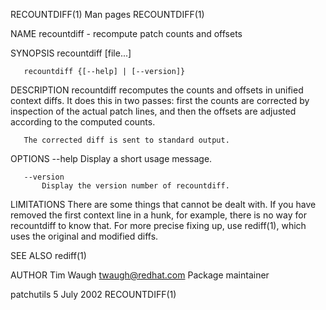 RECOUNTDIFF(1)                                                                                 Man pages                                                                                RECOUNTDIFF(1)

NAME
       recountdiff - recompute patch counts and offsets

SYNOPSIS
       recountdiff [file...]

       recountdiff {[--help] | [--version]}

DESCRIPTION
       recountdiff recomputes the counts and offsets in unified context diffs. It does this in two passes: first the counts are corrected by inspection of the actual patch lines, and then the
       offsets are adjusted according to the computed counts.

       The corrected diff is sent to standard output.

OPTIONS
       --help
           Display a short usage message.

       --version
           Display the version number of recountdiff.

LIMITATIONS
       There are some things that cannot be dealt with. If you have removed the first context line in a hunk, for example, there is no way for recountdiff to know that. For more precise fixing up,
       use rediff(1), which uses the original and modified diffs.

SEE ALSO
       rediff(1)

AUTHOR
       Tim Waugh <twaugh@redhat.com>
           Package maintainer

patchutils                                                                                    5 July 2002                                                                               RECOUNTDIFF(1)
